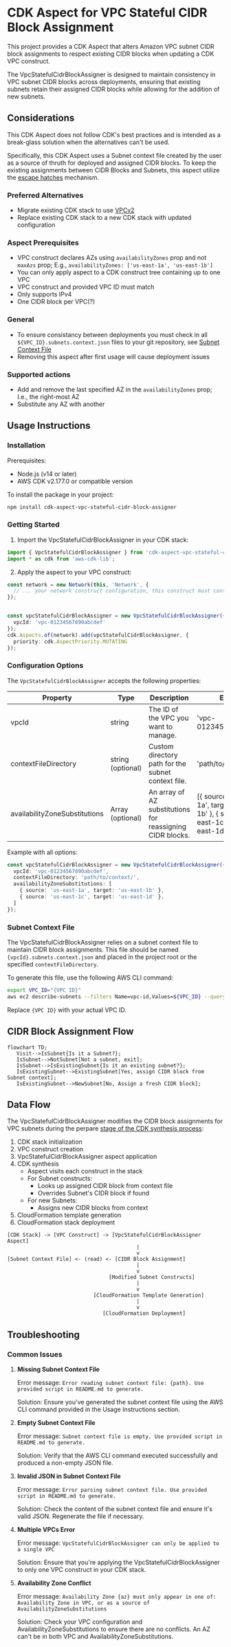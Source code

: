 # CDK Aspect for VPC Stateful CIDR Block Assignment

This project provides a CDK Aspect that alters Amazon VPC subnet CIDR block assignments to respect existing CIDR blocks when updating a CDK VPC construct.

The VpcStatefulCidrBlockAssigner is designed to maintain consistency in VPC subnet CIDR blocks across deployments, ensuring that existing subnets retain their assigned CIDR blocks while allowing for the addition of new subnets.

## Considerations
This CDK Aspect does not follow CDK's best practices and is intended as a break-glass solution when the alternatives can't be used.

Specifically, this CDK Aspect uses a Subnet context file created by the user as a source of thruth for deployed and assigned CIDR blocks. To keep the existing assignments between CIDR Blocks and Subnets, this aspect utilize the [escape hatches](https://docs.aws.amazon.com/cdk/v2/guide/cfn_layer.html) mechanism.

### Preferred Alternatives
* Migrate existing CDK stack to use [VPCv2](https://docs.aws.amazon.com/cdk/api/v2/docs/@aws-cdk_aws-ec2-alpha.VpcV2.html)
* Replace existing CDK stack to a new CDK stack with updated configuration

### Aspect Prerequisites
* VPC construct declares AZs using `availabilityZones` prop and not `maxAzs` prop; E.g., `availabilityZones: ['us-east-1a', 'us-east-1b']`
* You can only apply aspect to a CDK construct tree containing up to one VPC
* VPC construct and provided VPC ID must match
* Only supports IPv4
* One CIDR block per VPC(?)

### General
* To ensure consistancy between deployments you must check in all `${VPC_ID}.subnets.context.json` files to your git repository, see [Subnet Context File](#subnet-context-file)
* Removing this aspect after first usage will cause deployment issues

### Supported actions
* Add and remove the last specified AZ in the `availabilityZones` prop; I.e., the right-most AZ
* Substitute any AZ with another


## Usage Instructions

### Installation

Prerequisites:
- Node.js (v14 or later)
- AWS CDK v2.177.0 or compatible version

To install the package in your project:

```bash
npm install cdk-aspect-vpc-stateful-cidr-block-assigner
```

### Getting Started

1. Import the VpcStatefulCidrBlockAssigner in your CDK stack:

```typescript
import { VpcStatefulCidrBlockAssigner } from 'cdk-aspect-vpc-stateful-cidr-block-assigner';
import * as cdk from 'aws-cdk-lib';
```

2. Apply the aspect to your VPC construct:

```typescript
const network = new Network(this, 'Network', {
  // ... your network construct configuration, this construct must contain up to one VPC construct
});


const vpcStatefulCidrBlockAssigner = new VpcStatefulCidrBlockAssigner({
  vpcId: 'vpc-01234567890abcdef'
});
cdk.Aspects.of(network).add(vpcStatefulCidrBlockAssigner, {
  priority: cdk.AspectPriority.MUTATING
});
```

### Configuration Options

The `VpcStatefulCidrBlockAssigner` accepts the following properties:

| Property | Type | Description | Example |
|----------|------|-------------|---------|
| vpcId | string | The ID of the VPC you want to manage. | 'vpc-01234567890abcdef' |
| contextFileDirectory | string (optional) | Custom directory path for the subnet context file. | 'path/to/context/' |
| availabilityZoneSubstitutions | Array<AvailabilityZoneSubstitution> (optional) | An array of AZ substitutions for reassigning CIDR blocks. | [{ source: 'us-east-1a', target: 'us-east-1b' }, { source: 'us-east-1c', target: 'us-east-1d' }] |

Example with all options:

```typescript
const vpcStatefulCidrBlockAssigner = new VpcStatefulCidrBlockAssigner({
  vpcId: 'vpc-01234567890abcdef',
  contextFileDirectory: 'path/to/context/',
  availabilityZoneSubstitutions: [
    { source: 'us-east-1a', target: 'us-east-1b' },
    { source: 'us-east-1c', target: 'us-east-1d' },
  ]
});
```

### Subnet Context File

The VpcStatefulCidrBlockAssigner relies on a subnet context file to maintain CIDR block assignments. This file should be named `{vpcId}.subnets.context.json` and placed in the project root or the specified `contextFileDirectory`.

To generate this file, use the following AWS CLI command:

```bash
export VPC_ID="{VPC ID}"
aws ec2 describe-subnets --filters Name=vpc-id,Values=${VPC_ID} --query "Subnets[*].{Name: Tags[?Key == 'aws-cdk:subnet-name'] | [0].Value, LogicalId: Tags[?Key == 'aws:cloudformation:logical-id'] | [0].Value, AvailabilityZone: AvailabilityZone, CidrBlock: CidrBlock}" > ${VPC_ID}.subnets.context.json
```

Replace `{VPC ID}` with your actual VPC ID.

## CIDR Block Assignment Flow

```mermaid
flowchart TD;
   Visit-->IsSubnet{Is it a Subnet?};
   IsSubnet-->NotSubnet[Not a subnet, exit];
   IsSubnet-->IsExistingSubnet{Is it an existing subnet?};
   IsExistingSubnet-->ExistingSubnet[Yes, assign CIDR block from Subnet context];
   IsExistingSubnet-->NewSubnet[No, Assign a fresh CIDR block];
```

## Data Flow

The VpcStatefulCidrBlockAssigner modifies the CIDR block assignments for VPC subnets during the perpare [stage of the CDK synthesis process](https://docs.aws.amazon.com/cdk/v2/guide/deploy.html#deploy-how-synth-app):

1. CDK stack initialization
2. VPC construct creation
3. VpcStatefulCidrBlockAssigner aspect application
4. CDK synthesis
   - Aspect visits each construct in the stack
   - For Subnet constructs:
     - Looks up assigned CIDR block from context file
     - Overrides Subnet's CIDR block if found
   - For new Subnets:
     - Assigns new CIDR blocks from context
5. CloudFormation template generation
6. CloudFormation stack deployment

```
[CDK Stack] -> [VPC Construct] -> [VpcStatefulCidrBlockAssigner Aspect]
                                          |
                                          v
[Subnet Context File] <- (read) <- [CIDR Block Assignment]
                                          |
                                          v
                                 [Modified Subnet Constructs]
                                          |
                                          v
                            [CloudFormation Template Generation]
                                          |
                                          v
                               [CloudFormation Deployment]
```

## Troubleshooting

### Common Issues

1. **Missing Subnet Context File**

   Error message: `Error reading subnet context file: {path}. Use provided script in README.md to generate.`

   Solution: Ensure you've generated the subnet context file using the AWS CLI command provided in the Usage Instructions section.

2. **Empty Subnet Context File**

   Error message: `Subnet context file is empty. Use provided script in README.md to generate.`

   Solution: Verify that the AWS CLI command executed successfully and produced a non-empty JSON file.

3. **Invalid JSON in Subnet Context File**

   Error message: `Error parsing subnet context file. Use provided script in README.md to generate.`

   Solution: Check the content of the subnet context file and ensure it's valid JSON. Regenerate the file if necessary.

4. **Multiple VPCs Error**

   Error message: `VpcStatefulCidrBlockAssigner can only be applied to a single VPC`

   Solution: Ensure that you're applying the VpcStatefulCidrBlockAssigner to only one VPC construct in your CDK stack.

5. **Availability Zone Conflict**

   Error message: `Availability Zone {az} must only appear in one of: Availability Zone in VPC, or as a source of AvailabilityZoneSubstitutions`

   Solution: Check your VPC configuration and AvailabilityZoneSubstitutions to ensure there are no conflicts. An AZ can't be in both VPC and AvailabilityZoneSubstitutions.
